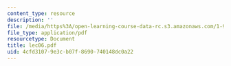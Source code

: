 ```yaml
---
content_type: resource
description: ''
file: /media/https%3A/open-learning-course-data-rc.s3.amazonaws.com/1-978-from-nano-to-macro-introduction-to-atomistic-modeling-techniques-january-iap-2007/4cfd31079e3cb07f8690740148dc0a22_lec06.pdf
file_type: application/pdf
resourcetype: Document
title: lec06.pdf
uid: 4cfd3107-9e3c-b07f-8690-740148dc0a22
---
```

